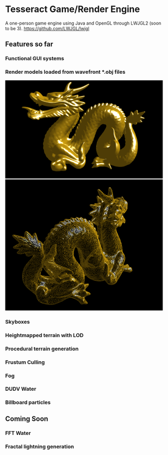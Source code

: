 # Tesseract Game/Render Engine

A  one-person game engine using Java and OpenGL through LWJGL2 (soon to be 3).
https://github.com/LWJGL/lwjgl

## Features so far

### Functional GUI systems

###  Render models loaded from wavefront *.obj files
<p float="left">
  <img src="https://github.com/SplittyFyre/GameEngine/blob/master/readmeimg/dragon.png" />
  <img src="https://github.com/SplittyFyre/GameEngine/blob/master/readmeimg/wiredragon.png" />
</p>

### Skyboxes

### Heightmapped terrain with LOD

### Procedural terrain generation

### Frustum Culling

### Fog

### DUDV Water

### Billboard particles



## Coming Soon

### FFT Water

### Fractal lightning generation


